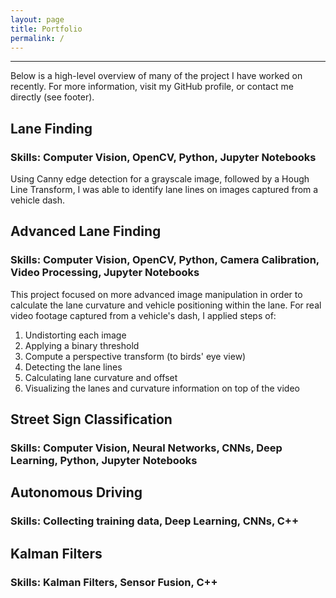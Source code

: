 ```yaml
---
layout: page
title: Portfolio
permalink: /
---
```

***
Below is a high-level overview of many of the project I have worked on recently. For more information, visit my GitHub profile, or contact me directly (see footer).

## Lane Finding
### Skills: Computer Vision, OpenCV, Python, Jupyter Notebooks

Using Canny edge detection for a grayscale image, followed by a Hough Line Transform, I was able to identify lane lines on images captured from a vehicle dash.

## Advanced Lane Finding
### Skills: Computer Vision, OpenCV, Python, Camera Calibration, Video Processing, Jupyter Notebooks

This project focused on more advanced image manipulation in order to calculate the lane curvature and vehicle positioning within the lane. For real video footage captured from a vehicle's dash, I applied steps of:
1. Undistorting each image
2. Applying a binary threshold
3. Compute a perspective transform (to birds' eye view)
4. Detecting the lane lines
5. Calculating lane curvature and offset
6. Visualizing the lanes and curvature information on top of the video

## Street Sign Classification
### Skills: Computer Vision, Neural Networks, CNNs, Deep Learning, Python, Jupyter Notebooks 

## Autonomous Driving
### Skills: Collecting training data, Deep Learning, CNNs, C++

## Kalman Filters
### Skills: Kalman Filters, Sensor Fusion, C++
